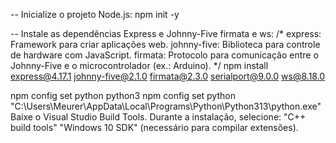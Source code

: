 -- Inicialize o projeto Node.js:
npm init -y

-- Instale as dependências Express e Johnny-Five firmata e ws:
/*
express: Framework para criar aplicações web.
johnny-five: Biblioteca para controle de hardware com JavaScript.
firmata: Protocolo para comunicação entre o Johnny-Five e o microcontrolador (ex.: Arduino).
*/
npm install express@4.17.1 johnny-five@2.1.0 firmata@2.3.0 serialport@9.0.0 ws@8.18.0



npm config set python python3
npm config set python "C:\Users\Meurer\AppData\Local\Programs\Python\Python313\python.exe"
Baixe o Visual Studio Build Tools.
Durante a instalação, selecione:
"C++ build tools"
"Windows 10 SDK" (necessário para compilar extensões).